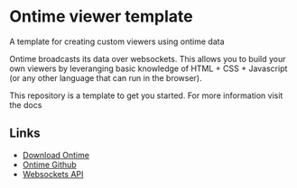 # Ontime viewer template
 A template for creating custom viewers using ontime data

Ontime broadcasts its data over websockets.
This allows you to build your own viewers by leveranging basic knowledge of HTML + CSS + Javascript (or any other language that can run in the browser).

This repository is a template to get you started.
For more information visit the docs

## Links
- [Download Ontime](https://www.getontime.no/)
- [Ontime Github](https://github.com/cpvalente/ontime)
- [Websockets API](https://cpvalente.gitbook.io/ontime/control-and-feedback/websocket-api)
